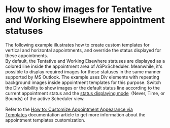 # How to show images for Tentative and Working Elsewhere appointment statuses


The following example illustrates how to create custom templates for vertical and horizontal appointments, and override the status displayed for these appointments. <br>By default, the Tentative and Working Elsewhere statuses are displayed as a colored line inside the appointment area of ASPxScheduler. Meanwhile, it's possible to display required images for these statuses in the same manner supported by MS Outlook. The example uses Div elements with repeating background images inside appointment templates for this purpose. Switch the Div visibility to show images or the default status line according to the current appointment status and the <a href="https://documentation.devexpress.com/#CoreLibraries/DevExpressXtraSchedulerAppointmentDisplayOptions_StatusDisplayTypetopic">status displaying mode</a>  (Never, Time, or Bounds) of the active Scheduler view.<br><br>Refer to the <a href="https://documentation.devexpress.com/#AspNet/CustomDocument4220">How to: Customize Appointment Appearance via Templates</a> documentation article to get more information about the appointment templates customization.

<br/>


